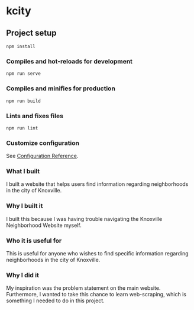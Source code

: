 # kcity

## Project setup
```
npm install
```

### Compiles and hot-reloads for development
```
npm run serve
```

### Compiles and minifies for production
```
npm run build
```

### Lints and fixes files
```
npm run lint
```

### Customize configuration
See [Configuration Reference](https://cli.vuejs.org/config/).

### What I built
I built a website that helps users find information regarding neighborhoods in the city of Knoxville.

### Why I built it 
I built this because I was having trouble navigating the Knoxville Neighborhood Website myself.

### Who it is useful for
This is useful for anyone who wishes to find specific information regarding neighborhoods in the city of Knoxville.

### Why I did it
My inspiration was the problem statement on the main website. Furthermore, I wanted to take this chance to learn web-scraping, which is something I needed to do in this project.
